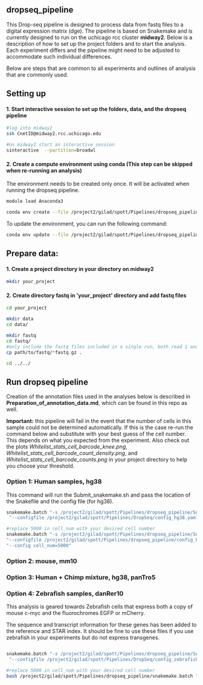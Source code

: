 ## dropseq_pipeline

This Drop-seq pipeline is designed to process data from fastq files to a digital expression matrix (dge).
The pipeline is based on Snakemake and is currently designed to run on the uchicago rcc cluster **midway2**. Below is a description of how to set up the project folders and to start the analysis.
Each experiment differs and the pipeline might need to be adjusted to accommodate such individual differences.

Below are steps that are common to all experiments and outlines of analysis that are commonly used.




## Setting up
#### 1. Start interactive session to set up the folders, data, and the dropseq pipeline
```bash
#log into midway2
ssh CnetID@midway2.rcc.uchicago.edu

#on midway2 start an interactive session
sinteractive  --partition=broadwl
```
#### 2. Create a compute environment using conda (This step can be skipped when re-running an analysis)

The environment needs to be created only once. It will be activated when running the dropseq pipeline.
```bash
module load Anaconda3

conda env create --file /project2/gilad/spott/Pipelines/dropseq_pipeline/environment.yaml
```

To update the environment, you can run the following command:
```bash
conda env update --file /project2/gilad/spott/Pipelines/dropseq_pipeline/environment.yaml
```

## Prepare data:
#### 1. Create a project directory in your directory on midway2
```bash
mkdir your_project
```
#### 2. Create directory fastq in 'your_project' directory and add fastq files
```bash
cd your_project

mkdir data
cd data/

mkdir fastq
cd fastq/
#only include the fastq files included in a single run, both read 1 and read2
cp path/to/fastq/*fastq.gz .

cd ../../
```



## Run dropseq pipeline

Creation of the annotation files used in the analyses below is described in **Preparation_of_annotation_data.md**, which can be found in this repo as well.

**Important:** this pipeline will fail in the event that the  number of cells in this sample could not be determined automatically. If this is the case re-run the command below and substitute with your best guess of the cell number. This depends on what you expected from the experiment. Also check out the plots *Whitelist_stats_cell_barcode_knee.png*, *Whitelist_stats_cell_barcode_count_density.png*, and *Whitelist_stats_cell_barcode_counts.png* in your project directory to help you choose your threshold.


### Option 1: Human samples, hg38

This command will run the Submit_snakemake.sh and pass the location of the Snakefile and the config file (for hg38).

```bash
snakemake.batch "-s /project2/gilad/spott/Pipelines/dropseq_pipeline/Snakefile" \
 "--configfile /project2/gilad/spott/Pipelines/DropSeq/config_hg38.yaml"
```




```bash
#replace 5000 in cell_num with your desired cell number
snakemake.batch "-s /project2/gilad/spott/Pipelines/dropseq_pipeline/Snakefile_fixed" \
"--configfile /project2/gilad/spott/Pipelines/dropseq_pipeline/config_hg38.yaml" \
"--config cell_num=5000"
```

### Option 2: mouse, mm10


### Option 3: Human + Chimp mixture, hg38, panTro5


### Option 4: Zebrafish samples, danRer10

This analysis is geared towards Zebrafish cells that express both a copy of mouse c-myc and the fluorochromes EGFP or mCherry.

The sequence and transcript information for these genes has been added to the reference and STAR index. It should be fine to use these files if you use zebrafish in your experiments but do not express transgenes.



```bash

snakemake.batch "-s /project2/gilad/spott/Pipelines/dropseq_pipeline/Snakefile" \
 "--configfile /project2/gilad/spott/Pipelines/DropSeq/config_zebrafish.yaml"


```


```bash
#replace 5000 in cell_num with your desired cell number
bash /project2/gilad/spott/Pipelines/dropseq_pipeline/snakemake.batch "-s /project2/gilad/spott/Pipelines/dropseq_pipeline/Snakefile_fixed" "--configfile /project2/gilad/spott/Pipelines/dropseq_pipeline/config_zebrafish.yaml" "--config cell_num=3000"
```
